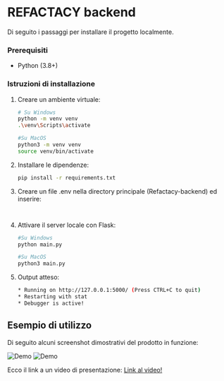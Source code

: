 # REFACTACY backend

Di seguito i passaggi per installare il progetto localmente.

### Prerequisiti
- Python (3.8+)

### Istruzioni di installazione
   
1. Creare un ambiente virtuale:
   ```bash 
   # Su Windows
   python -m venv venv
   .\venv\Scripts\activate
   
   #Su MacOS
   python3 -m venv venv
   source venv/bin/activate

2. Installare le dipendenze:
   ```bash
   pip install -r requirements.txt

3. Creare un file .env nella directory principale (Refactacy-backend) ed inserire:
   ```API_KEY=sk-kleSTW93bSNVqFPto-2YBUC8Ax68q3tgbbTyRgO7shT3BlbkFJdtGvJc_2d6HDWl-sPUqz33r7hBvLc8w89v9AE0zhEA

   
3. Attivare il server locale con Flask:
   ```bash
   #Su Windows
   python main.py

   #Su MacOS
   python3 main.py

4. Output atteso:
   ```bash
   * Running on http://127.0.0.1:5000/ (Press CTRL+C to quit)
   * Restarting with stat
   * Debugger is active!
   
## Esempio di utilizzo

Di seguito alcuni screenshot dimostrativi del prodotto in funzione:

![Demo](png/traduzione.png)
![Demo](png/documentazione.png)


Ecco il link a un video di presentazione: [Link al video!](https://www.youtube.com/watch?v=1Srlgnn9P0w)
